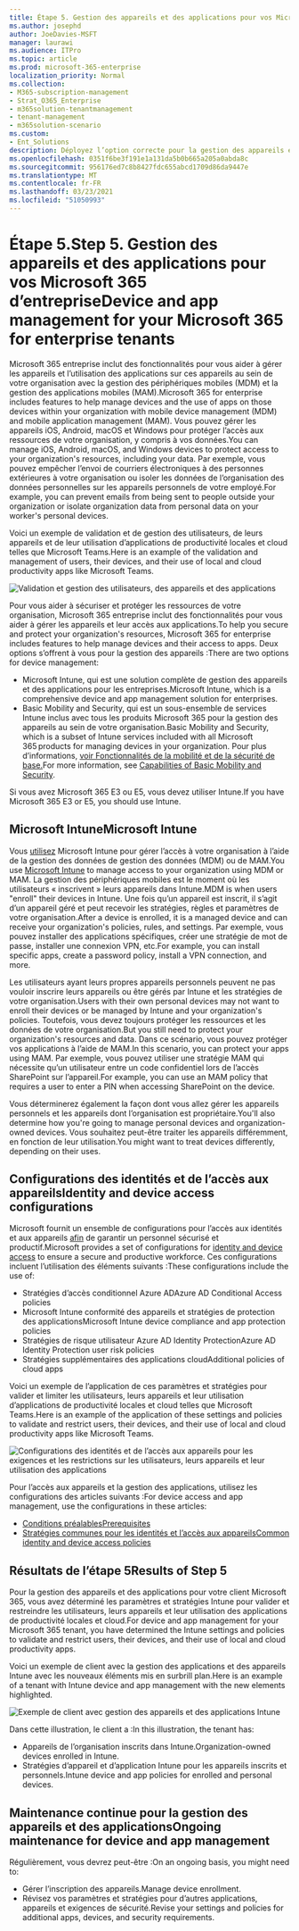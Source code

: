 ```yaml
---
title: Étape 5. Gestion des appareils et des applications pour vos Microsoft 365 d’entreprise
ms.author: josephd
author: JoeDavies-MSFT
manager: laurawi
ms.audience: ITPro
ms.topic: article
ms.prod: microsoft-365-enterprise
localization_priority: Normal
ms.collection:
- M365-subscription-management
- Strat_O365_Enterprise
- m365solution-tenantmanagement
- tenant-management
- m365solution-scenario
ms.custom:
- Ent_Solutions
description: Déployez l’option correcte pour la gestion des appareils et des applications pour vos Microsoft 365 client.
ms.openlocfilehash: 0351f6be3f191e1a131da5b0b665a205a0abda8c
ms.sourcegitcommit: 956176ed7c8b8427fdc655abcd1709d86da9447e
ms.translationtype: MT
ms.contentlocale: fr-FR
ms.lasthandoff: 03/23/2021
ms.locfileid: "51050993"
---
```

# <a name="step-5-device-and-app-management-for-your-microsoft-365-for-enterprise-tenants"></a><span data-ttu-id="11ae2-104">Étape 5.</span><span class="sxs-lookup"><span data-stu-id="11ae2-104">Step 5.</span></span> <span data-ttu-id="11ae2-105">Gestion des appareils et des applications pour vos Microsoft 365 d’entreprise</span><span class="sxs-lookup"><span data-stu-id="11ae2-105">Device and app management for your Microsoft 365 for enterprise tenants</span></span>

<span data-ttu-id="11ae2-106">Microsoft 365 entreprise inclut des fonctionnalités pour vous aider à gérer les appareils et l’utilisation des applications sur ces appareils au sein de votre organisation avec la gestion des périphériques mobiles (MDM) et la gestion des applications mobiles (MAM).</span><span class="sxs-lookup"><span data-stu-id="11ae2-106">Microsoft 365 for enterprise includes features to help manage devices and the use of apps on those devices within your organization with mobile device management (MDM) and mobile application management (MAM).</span></span> <span data-ttu-id="11ae2-107">Vous pouvez gérer les appareils iOS, Android, macOS et Windows pour protéger l’accès aux ressources de votre organisation, y compris à vos données.</span><span class="sxs-lookup"><span data-stu-id="11ae2-107">You can manage iOS, Android, macOS, and Windows devices to protect access to your organization's resources, including your data.</span></span> <span data-ttu-id="11ae2-108">Par exemple, vous pouvez empêcher l’envoi de courriers électroniques à des personnes extérieures à votre organisation ou isoler les données de l’organisation des données personnelles sur les appareils personnels de votre employé.</span><span class="sxs-lookup"><span data-stu-id="11ae2-108">For example, you can prevent emails from being sent to people outside your organization or isolate organization data from personal data on your worker's personal devices.</span></span>

<span data-ttu-id="11ae2-109">Voici un exemple de validation et de gestion des utilisateurs, de leurs appareils et de leur utilisation d’applications de productivité locales et cloud telles que Microsoft Teams.</span><span class="sxs-lookup"><span data-stu-id="11ae2-109">Here is an example of the validation and management of users, their devices, and their use of local and cloud productivity apps like Microsoft Teams.</span></span>

![Validation et gestion des utilisateurs, des appareils et des applications](../media/tenant-management-overview/tenant-management-device-app-mgmt.png)

<span data-ttu-id="11ae2-111">Pour vous aider à sécuriser et protéger les ressources de votre organisation, Microsoft 365 entreprise inclut des fonctionnalités pour vous aider à gérer les appareils et leur accès aux applications.</span><span class="sxs-lookup"><span data-stu-id="11ae2-111">To help you secure and protect your organization's resources, Microsoft 365 for enterprise includes features to help manage devices and their access to apps.</span></span> <span data-ttu-id="11ae2-112">Deux options s’offrent à vous pour la gestion des appareils :</span><span class="sxs-lookup"><span data-stu-id="11ae2-112">There are two options for device management:</span></span>

- <span data-ttu-id="11ae2-113">Microsoft Intune, qui est une solution complète de gestion des appareils et des applications pour les entreprises.</span><span class="sxs-lookup"><span data-stu-id="11ae2-113">Microsoft Intune, which is a comprehensive device and app management solution for enterprises.</span></span>
- <span data-ttu-id="11ae2-114">Basic Mobility and Security, qui est un sous-ensemble de services Intune inclus avec tous les produits Microsoft 365 pour la gestion des appareils au sein de votre organisation.</span><span class="sxs-lookup"><span data-stu-id="11ae2-114">Basic Mobility and Security, which is a subset of Intune services included with all Microsoft 365 products for managing devices in your organization.</span></span> <span data-ttu-id="11ae2-115">Pour plus d’informations, [voir Fonctionnalités de la mobilité et de la sécurité de base.](../admin/basic-mobility-security/capabilities.md)</span><span class="sxs-lookup"><span data-stu-id="11ae2-115">For more information, see [Capabilities of Basic Mobility and Security](../admin/basic-mobility-security/capabilities.md).</span></span>

<span data-ttu-id="11ae2-116">Si vous avez Microsoft 365 E3 ou E5, vous devez utiliser Intune.</span><span class="sxs-lookup"><span data-stu-id="11ae2-116">If you have Microsoft 365 E3 or E5, you should use Intune.</span></span>

## <a name="microsoft-intune"></a><span data-ttu-id="11ae2-117">Microsoft Intune</span><span class="sxs-lookup"><span data-stu-id="11ae2-117">Microsoft Intune</span></span>

<span data-ttu-id="11ae2-118">Vous [utilisez](/mem/intune/fundamentals/planning-guide) Microsoft Intune pour gérer l’accès à votre organisation à l’aide de la gestion des données de gestion des données (MDM) ou de MAM.</span><span class="sxs-lookup"><span data-stu-id="11ae2-118">You use [Microsoft Intune](/mem/intune/fundamentals/planning-guide) to manage access to your organization using MDM or MAM.</span></span> <span data-ttu-id="11ae2-119">La gestion des périphériques mobiles est le moment où les utilisateurs « inscrivent » leurs appareils dans Intune.</span><span class="sxs-lookup"><span data-stu-id="11ae2-119">MDM is when users "enroll" their devices in Intune.</span></span> <span data-ttu-id="11ae2-120">Une fois qu’un appareil est inscrit, il s’agit d’un appareil géré et peut recevoir les stratégies, règles et paramètres de votre organisation.</span><span class="sxs-lookup"><span data-stu-id="11ae2-120">After a device is enrolled, it is a managed device and can receive your organization's  policies, rules, and settings.</span></span> <span data-ttu-id="11ae2-121">Par exemple, vous pouvez installer des applications spécifiques, créer une stratégie de mot de passe, installer une connexion VPN, etc.</span><span class="sxs-lookup"><span data-stu-id="11ae2-121">For example, you can install specific apps, create a password policy, install a VPN connection, and more.</span></span>

<span data-ttu-id="11ae2-122">Les utilisateurs ayant leurs propres appareils personnels peuvent ne pas vouloir inscrire leurs appareils ou être gérés par Intune et les stratégies de votre organisation.</span><span class="sxs-lookup"><span data-stu-id="11ae2-122">Users with their own personal devices may not want to enroll their devices or be managed by Intune and your organization's policies.</span></span> <span data-ttu-id="11ae2-123">Toutefois, vous devez toujours protéger les ressources et les données de votre organisation.</span><span class="sxs-lookup"><span data-stu-id="11ae2-123">But you still need to protect your organization's resources and data.</span></span> <span data-ttu-id="11ae2-124">Dans ce scénario, vous pouvez protéger vos applications à l’aide de MAM.</span><span class="sxs-lookup"><span data-stu-id="11ae2-124">In this scenario, you can protect your apps using MAM.</span></span> <span data-ttu-id="11ae2-125">Par exemple, vous pouvez utiliser une stratégie MAM qui nécessite qu’un utilisateur entre un code confidentiel lors de l’accès SharePoint sur l’appareil.</span><span class="sxs-lookup"><span data-stu-id="11ae2-125">For example, you can use an MAM policy that requires a user to enter a PIN when accessing SharePoint on the device.</span></span>

<span data-ttu-id="11ae2-126">Vous déterminerez également la façon dont vous allez gérer les appareils personnels et les appareils dont l’organisation est propriétaire.</span><span class="sxs-lookup"><span data-stu-id="11ae2-126">You'll also determine how you're going to manage personal devices and organization-owned devices.</span></span> <span data-ttu-id="11ae2-127">Vous souhaitez peut-être traiter les appareils différemment, en fonction de leur utilisation.</span><span class="sxs-lookup"><span data-stu-id="11ae2-127">You might want to treat devices differently, depending on their uses.</span></span>

## <a name="identity-and-device-access-configurations"></a><span data-ttu-id="11ae2-128">Configurations des identités et de l’accès aux appareils</span><span class="sxs-lookup"><span data-stu-id="11ae2-128">Identity and device access configurations</span></span>

<span data-ttu-id="11ae2-129">Microsoft fournit un ensemble de configurations pour l’accès aux identités et aux appareils [afin](../security/defender-365-security/microsoft-365-policies-configurations.md) de garantir un personnel sécurisé et productif.</span><span class="sxs-lookup"><span data-stu-id="11ae2-129">Microsoft provides a set of configurations for [identity and device access](../security/defender-365-security/microsoft-365-policies-configurations.md) to ensure a secure and productive workforce.</span></span> <span data-ttu-id="11ae2-130">Ces configurations incluent l’utilisation des éléments suivants :</span><span class="sxs-lookup"><span data-stu-id="11ae2-130">These configurations include the use of:</span></span>

- <span data-ttu-id="11ae2-131">Stratégies d’accès conditionnel Azure AD</span><span class="sxs-lookup"><span data-stu-id="11ae2-131">Azure AD Conditional Access policies</span></span>
- <span data-ttu-id="11ae2-132">Microsoft Intune conformité des appareils et stratégies de protection des applications</span><span class="sxs-lookup"><span data-stu-id="11ae2-132">Microsoft Intune device compliance and app protection policies</span></span>
- <span data-ttu-id="11ae2-133">Stratégies de risque utilisateur Azure AD Identity Protection</span><span class="sxs-lookup"><span data-stu-id="11ae2-133">Azure AD Identity Protection user risk policies</span></span>
- <span data-ttu-id="11ae2-134">Stratégies supplémentaires des applications cloud</span><span class="sxs-lookup"><span data-stu-id="11ae2-134">Additional policies of cloud apps</span></span>

<span data-ttu-id="11ae2-135">Voici un exemple de l’application de ces paramètres et stratégies pour valider et limiter les utilisateurs, leurs appareils et leur utilisation d’applications de productivité locales et cloud telles que Microsoft Teams.</span><span class="sxs-lookup"><span data-stu-id="11ae2-135">Here is an example of the application of these settings and policies to validate and restrict users, their devices, and their use of local and cloud productivity apps like Microsoft Teams.</span></span>

![Configurations des identités et de l’accès aux appareils pour les exigences et les restrictions sur les utilisateurs, leurs appareils et leur utilisation des applications](../media/tenant-management-overview/tenant-management-device-app-mgmt-golden-config.png)

<span data-ttu-id="11ae2-137">Pour l’accès aux appareils et la gestion des applications, utilisez les configurations des articles suivants :</span><span class="sxs-lookup"><span data-stu-id="11ae2-137">For device access and app management, use the configurations in these articles:</span></span>

- [<span data-ttu-id="11ae2-138">Conditions préalables</span><span class="sxs-lookup"><span data-stu-id="11ae2-138">Prerequisites</span></span>](../security/defender-365-security/identity-access-prerequisites.md)
- [<span data-ttu-id="11ae2-139">Stratégies communes pour les identités et l’accès aux appareils</span><span class="sxs-lookup"><span data-stu-id="11ae2-139">Common identity and device access policies</span></span>](../security/defender-365-security/identity-access-policies.md)

## <a name="results-of-step-5"></a><span data-ttu-id="11ae2-140">Résultats de l’étape 5</span><span class="sxs-lookup"><span data-stu-id="11ae2-140">Results of Step 5</span></span>

<span data-ttu-id="11ae2-141">Pour la gestion des appareils et des applications pour votre client Microsoft 365, vous avez déterminé les paramètres et stratégies Intune pour valider et restreindre les utilisateurs, leurs appareils et leur utilisation des applications de productivité locales et cloud.</span><span class="sxs-lookup"><span data-stu-id="11ae2-141">For device and app management for your Microsoft 365 tenant, you have determined the Intune settings and policies to validate and restrict users, their devices, and their use of local and cloud productivity apps.</span></span>

<span data-ttu-id="11ae2-142">Voici un exemple de client avec la gestion des applications et des appareils Intune avec les nouveaux éléments mis en surbrill plan.</span><span class="sxs-lookup"><span data-stu-id="11ae2-142">Here is an example of a tenant with Intune device and app management with the new elements highlighted.</span></span>

![Exemple de client avec gestion des appareils et des applications Intune](../media/tenant-management-overview/tenant-management-tenant-build-step5.png)

<span data-ttu-id="11ae2-144">Dans cette illustration, le client a :</span><span class="sxs-lookup"><span data-stu-id="11ae2-144">In this illustration, the tenant has:</span></span>

- <span data-ttu-id="11ae2-145">Appareils de l’organisation inscrits dans Intune.</span><span class="sxs-lookup"><span data-stu-id="11ae2-145">Organization-owned devices enrolled in Intune.</span></span>
- <span data-ttu-id="11ae2-146">Stratégies d’appareil et d’application Intune pour les appareils inscrits et personnels.</span><span class="sxs-lookup"><span data-stu-id="11ae2-146">Intune device and app policies for enrolled and personal devices.</span></span>

## <a name="ongoing-maintenance-for-device-and-app-management"></a><span data-ttu-id="11ae2-147">Maintenance continue pour la gestion des appareils et des applications</span><span class="sxs-lookup"><span data-stu-id="11ae2-147">Ongoing maintenance for device and app management</span></span>

<span data-ttu-id="11ae2-148">Régulièrement, vous devrez peut-être :</span><span class="sxs-lookup"><span data-stu-id="11ae2-148">On an ongoing basis, you might need to:</span></span> 

- <span data-ttu-id="11ae2-149">Gérer l’inscription des appareils.</span><span class="sxs-lookup"><span data-stu-id="11ae2-149">Manage device enrollment.</span></span>
- <span data-ttu-id="11ae2-150">Révisez vos paramètres et stratégies pour d’autres applications, appareils et exigences de sécurité.</span><span class="sxs-lookup"><span data-stu-id="11ae2-150">Revise your settings and policies for additional apps, devices, and security requirements.</span></span>